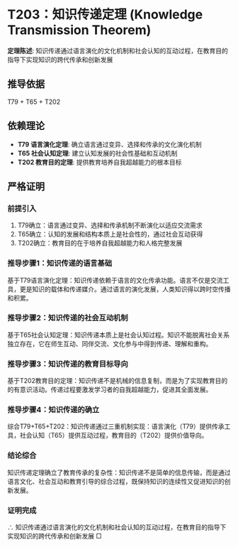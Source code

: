 # T203：知识传递定理 (Knowledge Transmission Theorem)

**定理陈述**: 知识传递通过语言演化的文化机制和社会认知的互动过程，在教育目的指导下实现知识的跨代传承和创新发展

## 推导依据
T79 + T65 + T202

## 依赖理论
- **T79 语言演化定理**: 确立语言通过变异、选择和传承的文化演化机制
- **T65 社会认知定理**: 建立认知发展的社会性基础和互动机制
- **T202 教育目的定理**: 提供教育培养自我超越能力的根本目标

## 严格证明

### 前提引入
1. T79确立：语言通过变异、选择和传承机制不断演化以适应交流需求
2. T65确立：认知的发展和结构本质上是社会性的，通过社会互动获得
3. T202确立：教育目的在于培养自我超越能力和人格完整发展

### 推导步骤1：知识传递的语言基础
基于T79语言演化定理：知识传递依赖于语言的文化传承功能。语言不仅是交流工具，更是知识的载体和传递媒介。通过语言的演化发展，人类知识得以跨时空传播和积累。

### 推导步骤2：知识传递的社会互动机制
基于T65社会认知定理：知识传递本质上是社会认知过程。知识不能脱离社会关系独立存在，它在师生互动、同伴交流、文化参与中得到传递、理解和重构。

### 推导步骤3：知识传递的教育目标导向
基于T202教育目的定理：知识传递不是机械的信息复制，而是为了实现教育目的的有意识活动。传递过程要激发学习者的自我超越能力，促进其全面发展。

### 推导步骤4：知识传递的确立
综合T79+T65+T202：知识传递通过三重机制实现：语言演化（T79）提供传承工具，社会认知（T65）提供互动过程，教育目的（T202）提供价值导向。

### 结论综合
知识传递定理确立了教育传承的复杂性：知识传递不是简单的信息传输，而是通过语言文化、社会互动和教育引导的综合过程，既保持知识的连续性又促进知识的创新发展。

### 证明完成
∴ 知识传递通过语言演化的文化机制和社会认知的互动过程，在教育目的指导下实现知识的跨代传承和创新发展 □